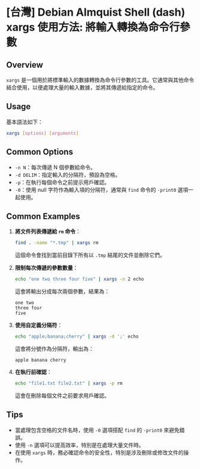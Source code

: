 # [台灣] Debian Almquist Shell (dash) xargs 使用方法: 將輸入轉換為命令行參數

## Overview
`xargs` 是一個用於將標準輸入的數據轉換為命令行參數的工具。它通常與其他命令結合使用，以便處理大量的輸入數據，並將其傳遞給指定的命令。

## Usage
基本語法如下：
```bash
xargs [options] [arguments]
```

## Common Options
- `-n N`：每次傳遞 N 個參數給命令。
- `-d DELIM`：指定輸入的分隔符，預設為空格。
- `-p`：在執行每個命令之前提示用戶確認。
- `-0`：使用 null 字符作為輸入項的分隔符，通常與 `find` 命令的 `-print0` 選項一起使用。

## Common Examples
1. **將文件列表傳遞給 `rm` 命令**：
   ```bash
   find . -name "*.tmp" | xargs rm
   ```
   這個命令會找到當前目錄下所有以 `.tmp` 結尾的文件並刪除它們。

2. **限制每次傳遞的參數數量**：
   ```bash
   echo "one two three four five" | xargs -n 2 echo
   ```
   這會將輸出分成每次兩個參數，結果為：
   ```
   one two
   three four
   five
   ```

3. **使用自定義分隔符**：
   ```bash
   echo "apple;banana;cherry" | xargs -d ';' echo
   ```
   這會將分號作為分隔符，輸出為：
   ```
   apple banana cherry
   ```

4. **在執行前確認**：
   ```bash
   echo "file1.txt file2.txt" | xargs -p rm
   ```
   這會在刪除每個文件之前要求用戶確認。

## Tips
- 當處理包含空格的文件名時，使用 `-0` 選項搭配 `find` 的 `-print0` 來避免錯誤。
- 使用 `-n` 選項可以提高效率，特別是在處理大量文件時。
- 在使用 `xargs` 時，務必確認命令的安全性，特別是涉及刪除或修改文件的操作。